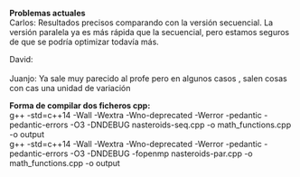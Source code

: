 <b>Problemas actuales</b><br/>
Carlos: Resultados precisos comparando con la versión secuencial. La versión paralela ya es más rápida que la secuencial, pero estamos seguros de que se podría optimizar todavía más.

David: <br/> <br/>
Juanjo: Ya sale muy parecido al profe pero en algunos casos , salen cosas con cas una unidad de variación

<b>Forma de compilar dos ficheros cpp:</b> <br/>
g++ -std=c++14 -Wall -Wextra -Wno-deprecated -Werror -pedantic -pedantic-errors -O3 -DNDEBUG  nasteroids-seq.cpp  -o math_functions.cpp -o output
<br/>
g++ -std=c++14 -Wall -Wextra -Wno-deprecated -Werror -pedantic -pedantic-errors -O3 -DNDEBUG -fopenmp  nasteroids-par.cpp  -o math_functions.cpp -o output

